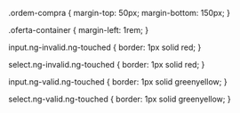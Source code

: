 .ordem-compra {
  margin-top: 50px;
  margin-bottom: 150px;
}

.oferta-container {
  margin-left: 1rem;
}

input.ng-invalid.ng-touched {
  border: 1px solid red;
}

select.ng-invalid.ng-touched {
  border: 1px solid red;
}

input.ng-valid.ng-touched {
  border: 1px solid greenyellow;
}

select.ng-valid.ng-touched {
  border: 1px solid greenyellow;
}
